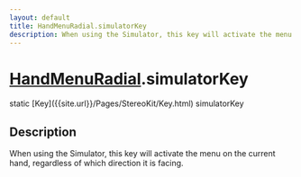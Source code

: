 ```yaml
---
layout: default
title: HandMenuRadial.simulatorKey
description: When using the Simulator, this key will activate the menu on the current hand, regardless of which direction it is facing.
---
```

# [HandMenuRadial]({{site.url}}/Pages/StereoKit.Framework/HandMenuRadial.html).simulatorKey

<div class='signature' markdown='1'>
static [Key]({{site.url}}/Pages/StereoKit/Key.html) simulatorKey
</div>

## Description
When using the Simulator, this key will activate the menu
on the current hand, regardless of which direction it is facing.

